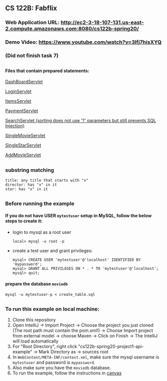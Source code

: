 ## CS 122B: Fabflix

### Web Application URL: http://ec2-3-18-107-131.us-east-2.compute.amazonaws.com:8080/cs122b-spring20/
### Demo Video: https://www.youtube.com/watch?v=3Ifj7hisXYQ

### (Did not finish task 7)
##

#### Files that contain prepared statements:

   [DashBoardServlet](https://github.com/UCI-Chenli-teaching/cs122b-spring20-team-82/blob/master/src/DashBoardServlet.java)
   
   [LoginServlet](https://github.com/UCI-Chenli-teaching/cs122b-spring20-team-82/blob/master/src/LoginServlet.java)
   
   [ItemsServlet](https://github.com/UCI-Chenli-teaching/cs122b-spring20-team-82/blob/master/src/ItemsServlet.java)
   
   [PaymentServlet](https://github.com/UCI-Chenli-teaching/cs122b-spring20-team-82/blob/master/src/PaymentServlet.java)
   
   [SearchServlet (sorting does not use '?' parameters but still prevents SQL Injection)](https://github.com/UCI-Chenli-teaching/cs122b-spring20-team-82/blob/master/src/SearchServlet.java)
   
   [SingleMovieServlet](https://github.com/UCI-Chenli-teaching/cs122b-spring20-team-82/blob/master/src/SingleMovieServlet.java)
   
   [SingleStarServlet](https://github.com/UCI-Chenli-teaching/cs122b-spring20-team-82/blob/master/src/SingleStarServlet.java)
   
   [AddMovieServlet](https://github.com/UCI-Chenli-teaching/cs122b-spring20-team-82/blob/master/src/AddMovieServlet.java)
    
##
    
### substring matching 
    title: any title that starts with "x"
    director: has "x" in it
    star: has "x" in it


##

### Before running the example

#### If you do not have USER `mytestuser` setup in MySQL, follow the below steps to create it:

 - login to mysql as a root user 
    ```
    local> mysql -u root -p
    ```

 - create a test user and grant privileges:
    ```
    mysql> CREATE USER 'mytestuser'@'localhost' IDENTIFIED BY 'mypassword';
    mysql> GRANT ALL PRIVILEGES ON * . * TO 'mytestuser'@'localhost';
    mysql> quit;
    ```

#### prepare the database `moviedb`
 

```
mysql -u mytestuser-p < create_table.sql
```
##

### To run this example on local machine: 
1. Clone this repository 
2. Open IntelliJ -> Import Project -> Choose the project you just cloned (The root path must contain the pom.xml!) -> Choose Import project from external model -> choose Maven -> Click on Finish -> The IntelliJ will load automatically
3. For "Root Directory", right click "cs122b-spring20-project1-api-example" -> Mark Directory as -> sources root
4. In `WebContent/META-INF/context.xml`, make sure the mysql username is `mytestuser` and password is `mypassword`.
5. Also make sure you have the `moviedb` database.
6. To run the example, follow the instructions in [canvas](https://canvas.eee.uci.edu/courses/26486/pages/intellij-idea-tomcat-configuration)

##

